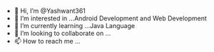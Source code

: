 - 👋 Hi, I’m @Yashwant361
- 👀 I’m interested in ...Android Development and Web Development
- 🌱 I’m currently learning ...Java Language
- 💞️ I’m looking to collaborate on ...
- 📫 How to reach me ...

<!---
Yashwant361/Yashwant361 is a ✨ special ✨ repository because its `README.md` (this file) appears on your GitHub profile.
You can click the Preview link to take a look at your changes.
--->
